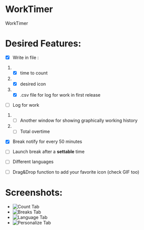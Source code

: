 # WorkTimer
WorkTimer

# Desired Features:
- [x] Write in file : 
1. - [x] time to count
2. - [x] desired icon
3. - [X] .csv file for log for work in first release
- [ ] Log for work
1. - [ ] Another window for showing graphically working history
2. - [ ] Total overtime
- [x] Break notify for every 50 minutes
- [ ] Launch break after a **settable** time
- [ ] Different languages 
- [ ] Drag&Drop function to add your favorite icon (check GIF too)


# Screenshots:
- ![Count Tab](https://cloud.githubusercontent.com/assets/12434510/18036993/309421ba-6d82-11e6-8737-44afbc40f242.png  "Count Tab")
- ![Breaks Tab](https://cloud.githubusercontent.com/assets/12434510/18036994/3f5843a2-6d82-11e6-89b5-abf2e5dda4ba.png  "Breaks Tab")
- ![Language Tab](https://cloud.githubusercontent.com/assets/12434510/18036995/41c4e6d6-6d82-11e6-98a3-849209cd5118.png  "Language Tab")
- ![Personalize Tab](https://cloud.githubusercontent.com/assets/12434510/18036998/44316aa2-6d82-11e6-867e-a5cabdbff273.png  "Personalize Tab")